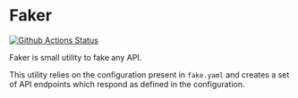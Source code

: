 # Faker

[![Github Actions Status](https://github.com/uknth/faker/workflows/Go/badge.svg)](https://github.com/uknth/faker/actions)

Faker is small utility to fake any API. 

This utility relies on the configuration present in `fake.yaml` and creates a set of API endpoints which respond as defined in the configuration.
